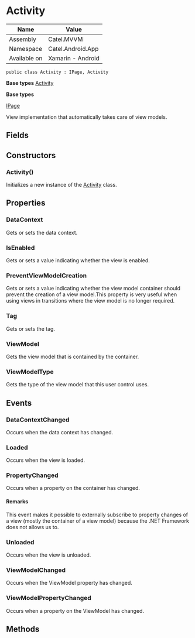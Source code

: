 

# Activity

Name|Value
---|---
Assembly|Catel.MVVM
Namespace|Catel.Android.App
Available on|Xamarin - Android

```
public class Activity : IPage, Activity
```

**Base types**
[Activity]()

**Base types**

[IPage](/Catel.MVVM\Catel\MVVM\Views\IPage.md)


View implementation that automatically takes care of view models.



## Fields

## Constructors

### Activity()

Initializes a new instance of the [Activity](#) class.



## Properties

### DataContext

Gets or sets the data context.



### IsEnabled

Gets or sets a value indicating whether the view is enabled.



### PreventViewModelCreation

Gets or sets a value indicating whether the view model container should prevent the creation of a view model.This property is very useful when using views in transitions where the view model is no longer required.



### Tag

Gets or sets the tag.



### ViewModel

Gets the view model that is contained by the container.



### ViewModelType

Gets the type of the view model that this user control uses.



## Events

### DataContextChanged

Occurs when the data context has changed.



### Loaded

Occurs when the view is loaded.



### PropertyChanged

Occurs when a property on the container has changed.

#### Remarks

This event makes it possible to externally subscribe to property changes of a view (mostly the container of a view model) because the .NET Framework does not allows us to.



### Unloaded

Occurs when the view is unloaded.



### ViewModelChanged

Occurs when the ViewModel property has changed.



### ViewModelPropertyChanged

Occurs when a property on the ViewModel has changed.



## Methods

